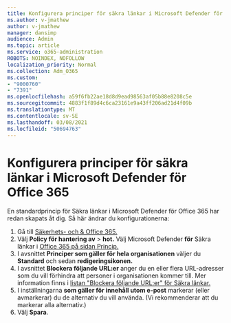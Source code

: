 ```yaml
---
title: Konfigurera principer för säkra länkar i Microsoft Defender för Office 365
ms.author: v-jmathew
author: v-jmathew
manager: dansimp
audience: Admin
ms.topic: article
ms.service: o365-administration
ROBOTS: NOINDEX, NOFOLLOW
localization_priority: Normal
ms.collection: Adm_O365
ms.custom:
- "9000760"
- "7391"
ms.openlocfilehash: a59f6fb22ae18d8d9ead98563af05b88e8208c5e
ms.sourcegitcommit: 4883f1f89d4c6ca23161e9a43ff206ad21d4f09b
ms.translationtype: MT
ms.contentlocale: sv-SE
ms.lasthandoff: 03/08/2021
ms.locfileid: "50694763"
---
```

# <a name="set-up-safe-link-policies-in-microsoft-defender-for-office-365"></a>Konfigurera principer för säkra länkar i Microsoft Defender för Office 365

En standardprincip för Säkra länkar i Microsoft Defender för Office 365 har redan skapats åt dig. Så här ändrar du konfigurationerna:

1. Gå till [Säkerhets- och & Office 365.](https://go.microsoft.com/fwlink/p/?linkid=2077143)
2. Välj **Policy för hantering av**  >  **hot.** Välj Microsoft Defender **för** Säkra länkar i [Office 365 på sidan Princip.](https://go.microsoft.com/fwlink/?linkid=2101058)
3. I avsnittet **Principer som gäller för hela organisationen** väljer du **Standard** och sedan **redigeringsikonen.**
4. I avsnittet **Blockera följande URL:er** anger du en eller flera URL-adresser som du vill förhindra att personer i organisationen kommer till. Mer information finns i [listan "Blockera följande URL:er" för Säkra länkar.](https://go.microsoft.com/fwlink/?linkid=2092123)
5. I inställningarna **som gäller för innehåll utom e-post** markerar (eller avmarkerar) du de alternativ du vill använda. (Vi rekommenderar att du markerar alla alternativ.)
6. Välj **Spara**.
